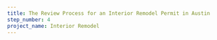 ```yaml
---
title: The Review Process for an Interior Remodel Permit in Austin
step_number: 4
project_name: Interior Remodel
---
```

